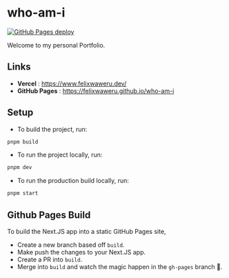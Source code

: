 # who-am-i

[![GitHub Pages deploy](https://github.com/FelixWaweru/who-am-i/actions/workflows/gh-pages-build.yml/badge.svg)](https://github.com/FelixWaweru/who-am-i/actions/workflows/gh-pages-build.yml)

Welcome to my personal Portfolio.

## Links
- **Vercel** : https://www.felixwaweru.dev/
- **GitHub Pages** : https://felixwaweru.github.io/who-am-i

## Setup
- To build the project, run:
``` bash
pnpm build
```

- To run the project locally, run:
``` bash
pnpm dev
```

- To run the production build locally, run:
``` bash
pnpm start
```

## Github Pages Build
To build the Next.JS app into a static GitHub Pages site, 
- Create a new branch based off `build`.
- Make push the changes to your Next.JS app.
- Create a PR into `build`.
- Merge into `build` and watch the magic happen in the `gh-pages` branch 🚀.